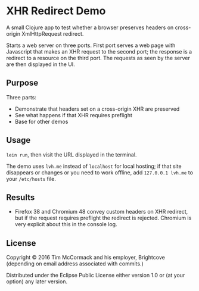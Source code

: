 # XHR Redirect Demo

A small Clojure app to test whether a browser preserves headers on
cross-origin XmlHttpRequest redirect.

Starts a web server on three ports. First port serves a web page with
Javascript that makes an XHR request to the second port; the response
is a redirect to a resource on the third port. The requests as seen by
the server are then displayed in the UI.

## Purpose

Three parts:

- Demonstrate that headers set on a cross-origin XHR are preserved
- See what happens if that XHR requires preflight
- Base for other demos

## Usage

`lein run`, then visit the URL displayed in the terminal.

The demo uses `lvh.me` instead of `localhost` for local hosting; if
that site disappears or changes or you need to work offline, add
`127.0.0.1 lvh.me` to your `/etc/hosts` file.

## Results

- Firefox 38 and Chromium 48 convey custom headers on XHR redirect,
  but if the request requires preflight the redirect is
  rejected. Chromium is very explicit about this in the console log.

## License

Copyright © 2016 Tim McCormack and his employer, Brightcove (depending
on email address associated with commits.)

Distributed under the Eclipse Public License either version 1.0 or (at
your option) any later version.
